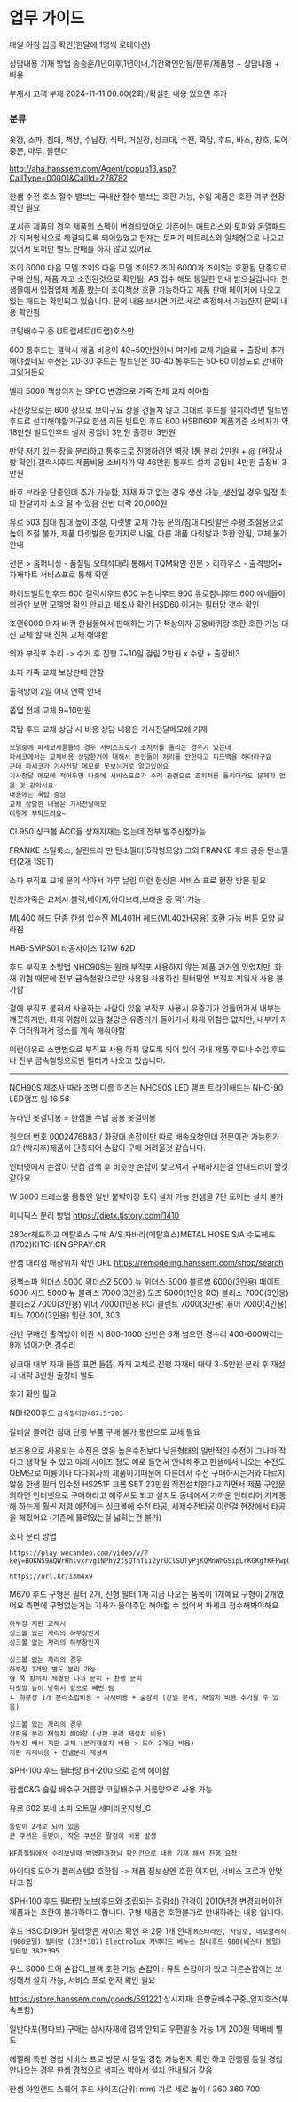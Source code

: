 # 업무 가이드
매일 아침 입금 확인(한달에 1명씩 로테이션)

상담내용 기재 방법
송승훈/1년이후,1년이내,기간확인안됨/분류/제품명 + 상담내용 + 비용

부재시
고객 부재 2024-11-11 00:00(2회)/확실한 내용 있으면 추가

### 분류
옷장, 소파, 침대, 책상, 수납장, 식탁, 거실장, 싱크대, 수전, 쿡탑, 후드, 바스, 창호, 도어중문, 마루, 블랜더

http://aha.hanssem.com/Agent/popup13.asp?CallType=00001&CallId=278782

한샘 수전 호스 절수 밸브는 국내산 절수 밸브는 호환 가능, 수입 제품은 호환 여부 현장 확인 필요

포시즌 제품의 경우 제품의 스펙이 변경되었어요
기존에는 매트리스와 토퍼와 온열패드가 지퍼형식으로 체결되도록 되어있었고
현재는 토퍼가 매트리스와 일체형으로 나오고 있어서
토퍼만 별도 판매를 하지 않고 있어요

조이 6000 다음 모델 조이S 다음 모델 조이S2
조이 6000과 조이S는 호환됨 
단종으로 구매 안됨, 재품 재고 소진된것으로 확인됨, AS 접수 해도 동일한 안내 받으실겁니다. 한샘몰에서 입점업체 제품 봤는데 조이책상 호환 가능하다고 제품 판매 페이지에 나오고 있는 패드는 확인되고 있습니다. 문의 내용 보시면 가로 세로 측정해서 가능한지 문의 내용 확인됨


코팅배수구 중 U트랩세트(I트랩)호스만

600 통후드는 갤럭시 제품 비용이 40~50만원이니
여기에 교체 기술료 + 출장비 추가해야겠네요
수전은 20-30
후드는 빌트인은 30-40
통후드는 50-60
이정도로 안내하고있거든요

벨라 5000 책상의자는 SPEC 변경으로 가죽 전체 교체 해야함

사진상으로는 600 장으로 보이구요
장을 건들지 않고 그대로 후드를 설치하려면
빌트인후드로 설치해야할거구요
한샘 히든 빌트인 후드 600 HSBI160P 
제품기준 소비자가 약 18만원
빌트인후드 설치 공임비 3만원
출장비 3만원

만약 저기 있는 장을 분리하고 통후드로 진행하려면
벽장 1통 분리 2만원 + @ (현장사항 확인)
갤럭시후드 제품비용 소비자가 약 46만원
통후드 설치 공임비 4만원
출장비 3만원


바흐 브라운 단종인데 추가 가능함, 자재 재고 없는 경우 생산 가능, 생산일 경우 일정 최대 한달까지 소요 될 수 있음
선반 대략 20,000원 





유로 503 침대
침대 높이 조절, 다릿발 교체 가능 문의/침대 다릿발은 수평 조절용으로 높이 조절 불가, 제품 다릿발은 한가지로 나옴, 다른 제품 다릿발과 호환 안됨, 교체 불가 안내


전문 > 홈퍼니싱 - 품질팀 오태석대리 통해서 TQM확인
전문 > 리하우스 - 출격방어+ 자재파트 서비스프로 통해 확인


하이드빌트인후드 600
갤럭시후드 600
뉴침니후드 900 
유로침니후드 600
얘네들이 외관만 보면 모델명 확인 안되고 제조사 확인
HSD60 이거는 필터망 갯수 확인


조앤6000 의자 바퀴 한샘몰에서 판매하는 가구 책상의자 공용바퀴랑 호환
호환 가능 대신 교체 할 때 전체 교체 해야함


의자 부직포 수리 -> 수거 후 진행 7~10일 걸림
2만원 x 수량 + 출장비3

소파 가죽 교체 보상판매 안함

출격방어 2일 이내 연락 안내

폽업 전체 교체 9~10만원

쿡탑 후드 교체 상담 시 비용 상담 내용은 기사전달메모에 기재
```
모델중에 파세코제품들의 경우 서비스프로가 조치처를 돌리는 경우가 있는데
파세코에서는 교체비용 상담한거에 대해서 본인들이 처리를 안한다고 피드백을 하더라구요
근데 파세코가 기사전달 메모를 못보는거로 알고있어요
기사전달 메모에 적어두면 나중에 서비스프로가 수리 관련으로 조치처를 돌리더라도 문제가 없을 것 같아서요
내용에는 쿡탑 증상
교체 상담한 내용은 기사전달메모
이렇게 부탁드려요~
```

CL950 싱크볼 ACC들 상재자재는 없는데 전부 발주신청가능 

FRANKE 스틸룩스, 실린드라 만 탄소필터(5각형모양)
그외 FRANKE 후드 공용 탄소필터(2개 1SET)

소파 부직포 교체 문의
삭아서 가루 날림 이런 현상은 
서비스 프로 현장 방문 필요

인조가죽은 교체시 블랙,베이지,아이보리,브라운 중 택1 가능

ML400 헤드 단종
한샘 입수전 ML401H 헤드(ML402H공용) 호환 가능
버튼 모양 달라짐

HAB-SMPS01 타공사이즈 121W 62D

후드 부직포 소방법
NHC90S는 원래 부직포 사용하지 않는 제품
과거엔 있었지만, 화재 위험 때문에 전부 금속철망으로만 사용됨
사용하신 필터망엔 부직포 끼워서 사용 불가함

겉에 부직포 붙혀서 사용하는 사람이 있음
부직포 사용시 유증기가 안들어가서 내부는 꺠끗하지만, 화재 위험이 있음
철망은 유증기가 들어가서 화재 위험은 없지만, 내부가 자주 더러워져서 청소를 계속 해줘야함

이런이유로 소방법으로 부직포 사용 하지 않도록 되어 있어 국내 제품 후드나 수입 후드나 전부 금속철망으로만 필터가 나오고 있습니다.

---

NCH90S 제조사 따라 조명 다름
하츠는 NHC90S LED 램프
트라이애드는 NHC-90 LED램프 임
16:56

뉴라인 옷걸이봉 = 한샘몰 수납 공용 옷걸이봉


원오더 번호 0002476883 / 화장대 손잡이만 따로 배송요청인데 전문이관 가능한가요?
(박지후)제품이 단종되어 손잡이 구매 어려울것 같습니다.

인터넷에서 손잡이 닷컴 검색 후 비슷한 손잡이 찾으셔서 구매하시는걸 안내드려야 할것 같아요


W 6000 드레스룸 몸통엔 일반 붙박이장 도어 설치 가능
한샘몰 7단 도어는 설치 불가


미니픽스 분리 방법
https://dietx.tistory.com/1410


280cr헤드하고 메탈호스 구매
A/S 자바라(메탈호스)METAL HOSE S/A
수도헤드(1702)KITCHEN SPRAY.CR


한샘 대리점
매장위치 확인 URL
https://remodeling.hanssem.com/shop/search


정책소파
위더스 5000 위더스2 5000 뉴 위더스 5000 블로썸 6000(3인용) 메이트 5000 시드 5000 뉴 블리스 7000(3인용) 도즈 5000(1인용 RC) 블리스 7000(3인용) 블리스2 7000(3인용) 위너 7000(1인용 RC) 클린트 7000(3인용) 퓨어 7000(4인용) 피노 7000(3인용) 밀란 301, 303


선반 구매건 출격방어 이관 시 
800-1000 선반은 6개 넘으면 경수리
400-600짜리는 9개 넘어가면 경수리


싱크대 내부 자재 들뜸
표면 들뜸, 자재 교체로 진행
자재비 대략 3~5만원
분리 후 재설치 대략 3만원
출장비 별도

후기 확인 필요


NBH200후드
`금속필터망487.5*203`


갈비살 들어간 침대 단종 부품 구매 불가
평판으로 교체 필요


보조용으로 사용되는 수전은 없음
높은수전보다 낮은형태의 일반적인 수전이 그나마 작다고 생각될 수 있고
아래 사이즈 정도 예로 들면서 안내해주고
한샘에서 나오는 수전도 OEM으로 미륭이나 다다회사의 제품이기때문에
다른데서 수전 구매하시는거와 다르지 않음
한샘 필터 입수전 HS251F 크롬 SET 23만원
직접설치한다고 하면서 제품 구입문의하면 인터넷으로 구매하라고 해주셔도 되고
설치도 동네에서 가까운 인테리어 가게통해 하는게 훨씬 저렴
예전에는 싱크볼에 수전 타공, 세제수전타공 이런걸 현장에서 타공을 해줬어요
(기존에 뚫려있는걸 넓히는건 불가)


소파 분리 방법
```
https://play.wecandeo.com/video/v/?key=BOKNS9AQWrHhlvxrvgINPhy2tsQThTii2yrUClSUTyPjKQMnWhGSipLrKGKgfKFPwpUSwvG1ZUBTlq8NgDZTCbisAieie
```
```
https://url.kr/i3m4x9
```


M670 후드
구형은 필터 2개, 신형 필터 1개
지금 나오는 품목이 1개예요
구형이 2개였어요
측면에 구멍없는거는
기사가 뚫어주던 해야할 수 있어서 파세코 접수해봐야해요


```
하부장 지판 교체시
싱크볼 있는 자리의 하부장인지
싱크볼 없는 자리의 하부장인지

싱크볼 없는 자리의 경우
하부장 1개만 별도 분리 가능
옆 쪽 장끼리 체결된 나사 분리 + 찬넬 분리
다릿발 높이 낮춰서 앞으로 빼면 됨
ㄴ 하부장 1개 분리조립비용 + 자재비용 + 출장비 (찬넬 분리, 재설치 비용 추가될 수 있음)

싱크볼 있는 자리의 경우 
상판을 분리 재설치 해야함 (상판 분리 재설치 비용)
하부장 빼서 지판 교체 (분리재설치 비용 > 도어 2개당 비용)
지판 자재비용 + 찬넬분리 재설치
```


SPH-100 후드 필터망
BH-200 으로 검색 해야함

한샘C&G 슬림 배수구 거름망
코팅배수구 거름망으로 사용 가능

유로 602 포네 소파 오트밀 세미라운지형_C
```
등받이 2개로 되어 있음
큰 쿠션은 등받이, 작은 쿠션은 팔걸이 비용 발생

HF품질팀에서 수리보낼때 박영환과장님 확인건으로 내용 기재 해서 진행 요청
```



아이디S 도어가 플러스템2 호환됨
-> 제품 정보상엔 호환 이지만, 서비스 프로가 안맞다고 함


SPH-100 후드 필터망
 노브(후드와 조립되는 걸림쇠) 간격이 2010년경 변경되어이전 제품과는 호환이 불가하다고 합니다.
구형 제품은 호환불가로 안내하라는 내용 입니다.

후드 HSCID190H  필터망은 사이즈 확인 후 2중 1개 안내 
`M스타라인, 사일로, 네오클래식(900모델) 필터망 (335*307)`
`Electrolux 커넥티드 베누스 침니후드 900(베스타 동일) 필터망 387*395`


우노 6000 도어 손잡이_블랙
호환 가능 손잡이 : 뮤트 손잡이가 있고 다른손잡이는 보링해서 설치 가능, 서비스 프로 현자 확인 필요


https://store.hanssem.com/goods/591221
상시자재: 은향균배수구중_일자호스(부속포함)


일반다포(평다보) 구매는 상시자재에 검색 안되도 우편발송 가능 1개 200원 택배비 별도


헤펠레 특판 경첩
서비스 프로 방문 시 동일 경첩 가능한지 확인 하고 진행됨
동일 경첩 안나오는 경우 한샘 경첩으로 생피스 박아서 설치 안내될거 같음

한샘 아일랜드 스퀘어 후드 사이즈(단위: mm)
가로 세로 높이 / 360 360 700
